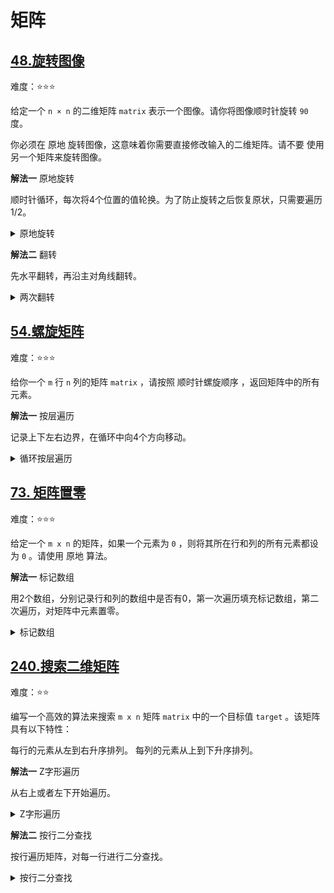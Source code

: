 # 矩阵

## [48.旋转图像](https://leetcode.cn/problems/rotate-image)

难度：⭐️⭐️⭐️

给定一个 `n × n` 的二维矩阵 `matrix` 表示一个图像。请你将图像顺时针旋转 `90` 度。

你必须在 原地 旋转图像，这意味着你需要直接修改输入的二维矩阵。请不要 使用另一个矩阵来旋转图像。

**解法一** 原地旋转

顺时针循环，每次将4个位置的值轮换。为了防止旋转之后恢复原状，只需要遍历1/2。

<details>
  <summary>原地旋转</summary>

  ```java
    public void rotate(int[][] matrix) {
      int n = matrix.length;
        for (int i = 0; i < n / 2; i++) {
            for (int j = 0; j < (n + 1) / 2; j++) {
                int temp = matrix[i][j];
                matrix[i][j] = matrix[n - j - 1][i];
                matrix[n - j - 1][i] = matrix[n - i - 1][n - j - 1];
                matrix[n - i - 1][n - j - 1] = matrix[j][n - i - 1];
                matrix[j][n - i - 1] = temp;
            }
        }
    }
  ```
</details>

**解法二** 翻转

先水平翻转，再沿主对角线翻转。


<details>
  <summary>两次翻转</summary>

  ```java
    public void rotate(int[][] matrix) {
        int n = matrix.length;
        // 水平翻转
        for (int i = 0; i < n / 2; i++) {
            for (int j = 0; j < n; j++) {
                int temp = matrix[i][j];
                matrix[i][j] = matrix[n - i - 1][j];
                matrix[n - i - 1][j] = temp;
            }
        }

        // 主对角线翻转
        for (int i = 0; i < n; i++) {
            for (int j = 0; j < i; j++) {
                int temp = matrix[i][j];
                matrix[i][j] = matrix[j][i];
                matrix[j][i] = temp;
            }
        }
    }
  ```
</details>


## [54.螺旋矩阵](https://leetcode.cn/problems/spiral-matrix)

难度：⭐️⭐️⭐️

给你一个 `m` 行 `n` 列的矩阵 `matrix` ，请按照 顺时针螺旋顺序 ，返回矩阵中的所有元素。

**解法一** 按层遍历

记录上下左右边界，在循环中向4个方向移动。

<details>
  <summary>循环按层遍历</summary>
  
  ```java
  public List<Integer> spiralOrder(int[][] matrix) {
        int left = 0;
        int top = 0;
        int right = matrix[0].length - 1;
        int bottom = matrix.length - 1;
        List<Integer> list = new ArrayList<>();
        int count = matrix.length * matrix[0].length;
        while (true) {
            // right
            for (int i = left; i <= right; i++) {
                list.add(matrix[top][i]);
            }
            if (++top > bottom) break;
            // bottom
            for (int i = top; i <= bottom; i++) {
                list.add(matrix[i][right]);
            }
            if (--right < left) break;
            // left
            for (int i = right; i >= left; i--) {
                list.add(matrix[bottom][i]);
            }
            if (--bottom < top) break;
            // up
            for (int i = bottom; i >= top; i--) {
                list.add(matrix[i][left]);
            }
            if (++left > right) break;
        }
        return list;
    }
  ```
</details>

## [73. 矩阵置零](https://leetcode.cn/problems/set-matrix-zeroes)

难度：⭐️⭐️⭐️

给定一个 `m x n` 的矩阵，如果一个元素为 `0` ，则将其所在行和列的所有元素都设为 `0` 。请使用 原地 算法。

**解法一** 标记数组

用2个数组，分别记录行和列的数组中是否有0，第一次遍历填充标记数组，第二次遍历，对矩阵中元素置零。

<details>
  <summary>标记数组</summary>

  ```java
    public void setZeroes(int[][] matrix) {
        int row = matrix.length;
        int col = matrix[0].length;
        boolean[] r = new boolean[row];
        boolean[] c = new boolean[col];
        for (int i = 0; i < row; i++) {
            for (int j = 0; j < col; j++) {
                if (matrix[i][j] == 0) {
                    r[i] = true;
                    c[j] = true;
                }
            }
        }
        for (int i = 0; i < row; i++) {
            for (int j = 0; j < col; j++) {
                if (r[i] || c[j]) {
                    matrix[i][j] = 0;
                }
            }
        }
    }
  ```
</details>

## [240.搜索二维矩阵](https://leetcode.cn/problems/search-a-2d-matrix-ii)

难度：⭐️⭐️

编写一个高效的算法来搜索 `m x n` 矩阵 `matrix` 中的一个目标值 `target` 。该矩阵具有以下特性：

每行的元素从左到右升序排列。
每列的元素从上到下升序排列。

**解法一** Z字形遍历

从右上或者左下开始遍历。

<details>
  <summary>Z字形遍历</summary>
  
  ```java
     public boolean searchMatrix(int[][] matrix, int target) {
        int m = matrix.length, n = matrix[0].length;
        int x = 0, y = n - 1;
        while (x < m && y >= 0) {
            if (matrix[x][y] == target) {
                return true;
            }
            if (matrix[x][y] < target) {
                x++;
            } else {
                y--;
            }
        }
        return false;
    }
  ```
</details>

**解法二** 按行二分查找

按行遍历矩阵，对每一行进行二分查找。

<details>
  <summary>按行二分查找</summary>

  ```java
    public boolean searchMatrix(int[][] matrix, int target) {
        for (int i = 0; i < matrix.length; i++) {
            if (binarySearch(matrix[i], target)) {
                return true;
            }
        }
        return false;
    }

    private boolean binarySearch(int[] nums, int target) {
        int left = 0;
        int right = nums.length - 1;
        while (left <= right) {
            int mid = left + (right - left) / 2;
            if (target == nums[mid]) {
                return true;
            } else if (target > nums[mid]) {
                left = mid + 1;
            } else {
                right = mid - 1;
            }
        }
        return false;
    }
  ```
</details>
